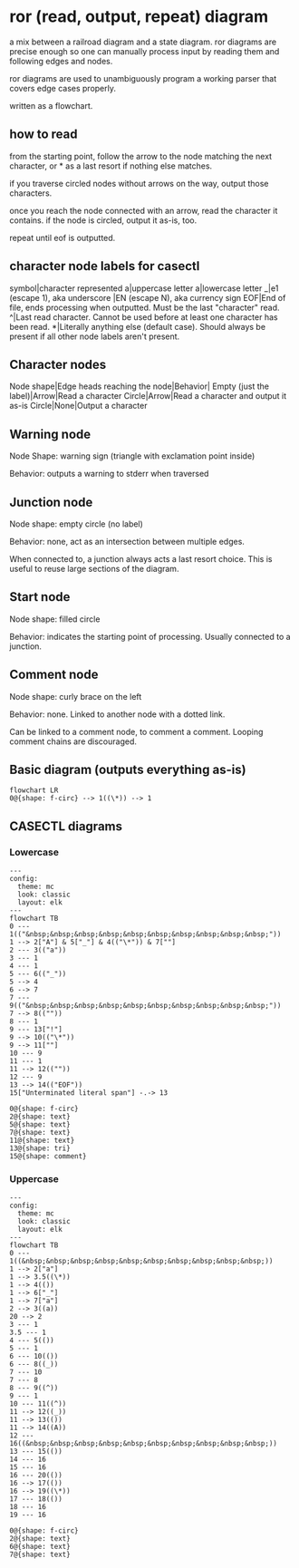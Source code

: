 # ror (read, output, repeat) diagram

a mix between a railroad diagram and a state diagram. ror diagrams are precise enough so one can manually process input by reading them and following edges and nodes.

ror diagrams are used to unambiguously program a working parser that covers edge cases properly.

written as a flowchart.

## how to read

from the starting point, follow the arrow to the node matching the next character, or * as a last resort if nothing else matches.

if you traverse circled nodes without arrows on the way, output those characters.

once you reach the node connected with an arrow, read the character it contains. if the node is circled, output it as-is, too.

repeat until eof is outputted.

## character node labels for casectl

symbol|character represented
a|uppercase letter
a|lowercase letter
_|e1 (escape 1), aka underscore
|EN (escape N), aka currency sign
EOF|End of file, ends processing when outputted. Must be the last "character" read.
^|Last read character. Cannot be used before at least one character has been read.
*|Literally anything else (default case). Should always be present if all other node labels aren't present.

## Character nodes

Node shape|Edge heads reaching the node|Behavior|
Empty (just the label)|Arrow|Read a character
Circle|Arrow|Read a character and output it as-is
Circle|None|Output a character

## Warning node

Node Shape: warning sign (triangle with exclamation point inside)

Behavior: outputs a warning to stderr when traversed

## Junction node

Node shape: empty circle (no label)

Behavior: none, act as an intersection between multiple edges.

When connected to, a junction always acts a last resort choice. This is useful to reuse large sections of the diagram.

## Start node

Node shape: filled circle

Behavior: indicates the starting point of processing. Usually connected to a junction.

## Comment node

Node shape: curly brace on the left

Behavior: none. Linked to another node with a dotted link.

Can be linked to a comment node, to comment a comment. Looping comment chains are discouraged.

## Basic diagram (outputs everything as-is)

```mermaid
flowchart LR
0@{shape: f-circ} --> 1((\*)) --> 1
```

## CASECTL diagrams

### Lowercase

```mermaid
---
config:
  theme: mc
  look: classic
  layout: elk
---
flowchart TB
0 --- 1(("&nbsp;&nbsp;&nbsp;&nbsp;&nbsp;&nbsp;&nbsp;&nbsp;&nbsp;&nbsp;"))
1 --> 2["A"] & 5["_"] & 4(("\*")) & 7[""]
2 --- 3(("a"))
3 --- 1
4 --- 1
5 --- 6(("_"))
5 --> 4
6 --> 7
7 --- 9(("&nbsp;&nbsp;&nbsp;&nbsp;&nbsp;&nbsp;&nbsp;&nbsp;&nbsp;&nbsp;"))
7 --> 8((""))
8 --- 1
9 --- 13["!"]
9 --> 10(("\*"))
9 --> 11[""]
10 --- 9
11 --- 1
11 --> 12((""))
12 --- 9
13 --> 14(("EOF"))
15["Unterminated literal span"] -.-> 13

0@{shape: f-circ}
2@{shape: text}
5@{shape: text}
7@{shape: text}
11@{shape: text}
13@{shape: tri}
15@{shape: comment}
```

### Uppercase

```mermaid
---
config:
  theme: mc
  look: classic
  layout: elk
---
flowchart TB
0 --- 1((&nbsp;&nbsp;&nbsp;&nbsp;&nbsp;&nbsp;&nbsp;&nbsp;&nbsp;&nbsp;))
1 --> 2["a"]
1 --> 3.5((\*))
1 --> 4(())
1 --> 6["_"]
1 --> 7["a"]
2 --> 3((a))
20 --> 2
3 --- 1
3.5 --- 1
4 --- 5(())
5 --- 1
6 --- 10(())
6 --- 8((_))
7 --- 10
7 --- 8
8 --- 9((^))
9 --- 1
10 --- 11((^))
11 --> 12((_))
11 --> 13(())
11 --> 14((A))
12 --- 16((&nbsp;&nbsp;&nbsp;&nbsp;&nbsp;&nbsp;&nbsp;&nbsp;&nbsp;&nbsp;))
13 --- 15(())
14 --- 16
15 --- 16
16 --- 20(())
16 --> 17(())
16 --> 19((\*))
17 --- 18(())
18 --- 16
19 --- 16

0@{shape: f-circ}
2@{shape: text}
6@{shape: text}
7@{shape: text}
```
